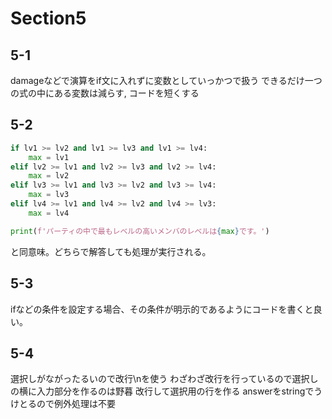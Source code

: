 # Section5

## 5-1
damageなどで演算をif文に入れずに変数としていっかつで扱う
できるだけ一つの式の中にある変数は減らす, コードを短くする

## 5-2
```py
if lv1 >= lv2 and lv1 >= lv3 and lv1 >= lv4:
    max = lv1
elif lv2 >= lv1 and lv2 >= lv3 and lv2 >= lv4:
    max = lv2
elif lv3 >= lv1 and lv3 >= lv2 and lv3 >= lv4:
    max = lv3
elif lv4 >= lv1 and lv4 >= lv2 and lv4 >= lv3:
    max = lv4

print(f'パーティの中で最もレベルの高いメンバのレベルは{max}です。')
```
と同意味。どちらで解答しても処理が実行される。

## 5-3
ifなどの条件を設定する場合、その条件が明示的であるようにコードを書くと良い。

## 5-4
選択しがながったるいので改行\nを使う
わざわざ改行を行っているので選択しの横に入力部分を作るのは野暮
改行して選択用の行を作る
answerをstringでうけとるので例外処理は不要
